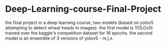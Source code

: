 # Deep-Learning-course-Final-Project
the final project in a deep learning course, two models (based on yolov5 attempting to detect wheat heads in images). 
the first model is YOLOv5l trained over the kaggle's competition dataset for 16 epochs.
the second model is an ensemble of 3 versions of yolov5 - m,l,x.
